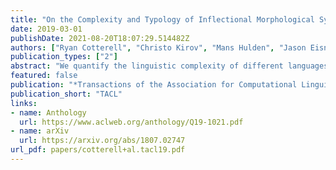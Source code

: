 ```yaml
---
title: "On the Complexity and Typology of Inflectional Morphological Systems"
date: 2019-03-01
publishDate: 2021-08-20T18:07:29.514482Z
authors: ["Ryan Cotterell", "Christo Kirov", "Mans Hulden", "Jason Eisner"]
publication_types: ["2"]
abstract: "We quantify the linguistic complexity of different languages' morphological systems. We verify that there is a statistically significant empirical trade-off between paradigm size and irregularity: A language's inflectional paradigms may be either large in size or highly irregular, but never both. We define a new measure of paradigm irregularity based on the conditional entropy of the surface realization of a paradigm---how hard it is to jointly predict all the word forms in a paradigm from the lemma. We estimate irregularity by training a predictive model. Our measurements are taken on large morphological paradigms from 36 typologically diverse languages."
featured: false
publication: "*Transactions of the Association for Computational Linguistics*"
publication_short: "TACL"
links:
- name: Anthology
  url: https://www.aclweb.org/anthology/Q19-1021.pdf
- name: arXiv
  url: https://arxiv.org/abs/1807.02747
url_pdf: papers/cotterell+al.tacl19.pdf
---
```


